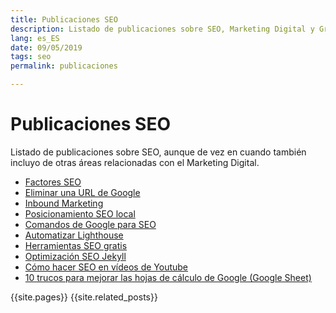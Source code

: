 ```yaml
---
title: Publicaciones SEO
description: Listado de publicaciones sobre SEO, Marketing Digital y Growth Hacking
lang: es_ES
date: 09/05/2019
tags: seo
permalink: publicaciones

---
```


# Publicaciones SEO

Listado de publicaciones sobre SEO, aunque de vez en cuando también incluyo de otras áreas relacionadas con el Marketing Digital.

- [Factores SEO](factores-seo)
- [Eliminar una URL de Google](eliminar-url-google)
- [Inbound Marketing](inbound-marketing)
- [Posicionamiento SEO local](posicionamiento-seo-local)
- [Comandos de Google para SEO](comandos-google)
- [Automatizar Lighthouse](automatizar-analisis-lighthouse)
- [Herramientas SEO gratis](herramientas-seo-gratis)
- [Optimización SEO Jekyll](optimizacion-seo-jekyll)
- [Cómo hacer SEO en vídeos de Youtube](seo-videos-youtube)
- [10 trucos para mejorar las hojas de cálculo de Google (Google Sheet)](trucos-hojas-calculo-google)

{{site.pages}}
{{site.related_posts}}

<!--stackedit_data:
eyJoaXN0b3J5IjpbLTEwNzYzMTI5MzQsLTQ4MDk4ODQyMCwtMj
A2Njc0MTU3NSwxMDk2MTk2MzE2LC04NDQyODQ4NDIsLTI4Njg0
OTIwMiw0MTUzODQ3NjhdfQ==
-->